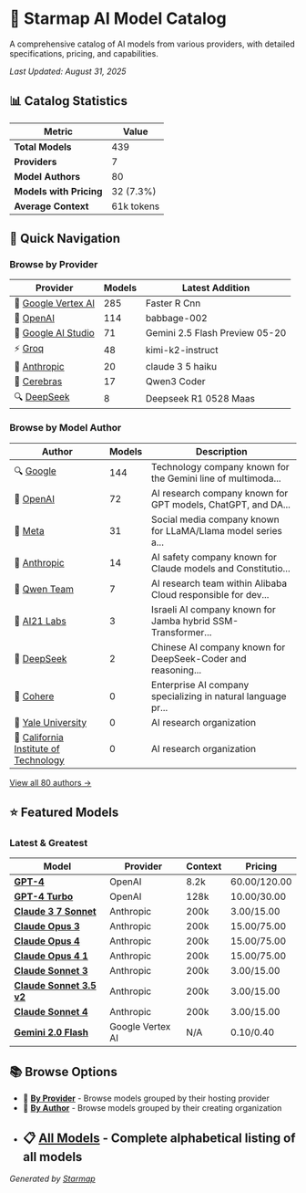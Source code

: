# 🌟 Starmap AI Model Catalog
  
A comprehensive catalog of AI models from various providers, with detailed specifications, pricing, and capabilities.
  
  
*_Last Updated: August 31, 2025_*
  
  
## 📊 Catalog Statistics
  
| Metric | Value |
|---------|---------|
| **Total Models** | 439 |
| **Providers** | 7 |
| **Model Authors** | 80 |
| **Models with Pricing** | 32 (7.3%) |
| **Average Context** | 61k tokens |

  
## 🚀 Quick Navigation
  
### Browse by Provider
  
| Provider | Models | Latest Addition |
|---------|---------|---------|
| 🏢 [Google Vertex AI](providers/google-vertex/) | 285 | Faster R Cnn |
| 🤖 [OpenAI](providers/openai/) | 114 | babbage-002 |
| 🔮 [Google AI Studio](providers/google-ai-studio/) | 71 | Gemini 2.5 Flash Preview 05-20 |
| ⚡ [Groq](providers/groq/) | 48 | kimi-k2-instruct |
| 🧠 [Anthropic](providers/anthropic/) | 20 | claude 3 5 haiku |
| 🚀 [Cerebras](providers/cerebras/) | 17 | Qwen3 Coder |
| 🔍 [DeepSeek](providers/deepseek/) | 8 | Deepseek R1 0528 Maas |

  
### Browse by Model Author
  
| Author | Models | Description |
|---------|---------|---------|
| 🔍 [Google](authors/google/) | 144 | Technology company known for the Gemini line of multimoda... |
| 🤖 [OpenAI](authors/openai/) | 72 | AI research company known for GPT models, ChatGPT, and DA... |
| 📘 [Meta](authors/meta/) | 31 | Social media company known for LLaMA/Llama model series a... |
| 🧠 [Anthropic](authors/anthropic/) | 14 | AI safety company known for Claude models and Constitutio... |
| 👥 [Qwen Team](authors/qwen/) | 7 | AI research team within Alibaba Cloud responsible for dev... |
| 👥 [AI21 Labs](authors/ai21/) | 3 | Israeli AI company known for Jamba hybrid SSM-Transformer... |
| 🔬 [DeepSeek](authors/deepseek/) | 2 | Chinese AI company known for DeepSeek-Coder and reasoning... |
| 💼 [Cohere](authors/cohere/) | 0 | Enterprise AI company specializing in natural language pr... |
| 👥 [Yale University](authors/yale/) | 0 | AI research organization |
| 👥 [California Institute of Technology](authors/caltech/) | 0 | AI research organization |

  
[View all 80 authors →](authors/)
  
  
## ⭐ Featured Models
  
### Latest & Greatest
  
| Model | Provider | Context | Pricing |
|---------|---------|---------|---------|
| **[GPT-4](models/gpt-4.md)** | OpenAI | 8.2k | $60.00/$120.00 |
| **[GPT-4 Turbo](models/gpt-4-turbo.md)** | OpenAI | 128k | $10.00/$30.00 |
| **[Claude 3 7 Sonnet](models/claude-3-7-sonnet-at-20250219.md)** | Anthropic | 200k | $3.00/$15.00 |
| **[Claude Opus 3](models/claude-3-opus-20240229.md)** | Anthropic | 200k | $15.00/$75.00 |
| **[Claude Opus 4](models/claude-opus-4-at-20250514.md)** | Anthropic | 200k | $15.00/$75.00 |
| **[Claude Opus 4 1](models/claude-opus-4-1-at-20250805.md)** | Anthropic | 200k | $15.00/$75.00 |
| **[Claude Sonnet 3](models/claude-3-sonnet-20240229.md)** | Anthropic | 200k | $3.00/$15.00 |
| **[Claude Sonnet 3.5 v2](models/claude-3-5-sonnet-at-20241022.md)** | Anthropic | 200k | $3.00/$15.00 |
| **[Claude Sonnet 4](models/claude-sonnet-4-at-20250514.md)** | Anthropic | 200k | $3.00/$15.00 |
| **[Gemini 2.0 Flash](models/gemini-2.0-flash.md)** | Google Vertex AI | N/A | $0.10/$0.40 |

  
## 📚 Browse Options
  
- 🏢 **[By Provider](providers/)** - Browse models grouped by their hosting provider
- 👥 **[By Author](authors/)** - Browse models grouped by their creating organization
- 📋 **[All Models](models/)** - Complete alphabetical listing of all models
  ---
_Generated by [Starmap](https://github.com/agentstation/starmap)_

